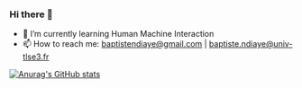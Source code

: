### Hi there 👋



- 🌱 I’m currently learning Human Machine Interaction
- 📫 How to reach me: baptistendiaye@gmail.com | baptiste.ndiaye@univ-tlse3.fr

[![Anurag's GitHub stats](https://github-readme-stats.vercel.app/api?username=baptistend)](https://github.com/anuraghazra/github-readme-stats)
